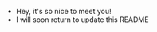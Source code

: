 * Hey, it's so nice to meet you!
* I will soon return to update this README
<!---
cosmicgradience/cosmicgradience is a ✨ special ✨ repository because its `README.md` (this file) appears on your GitHub profile.
You can click the Preview link to take a look at your changes.
--->
